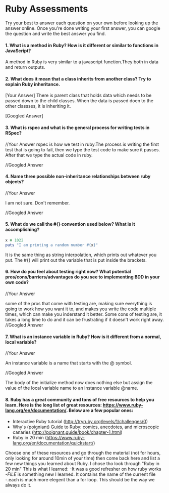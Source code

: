 # Ruby Assessments

Try your best to answer each question on your own before looking up the answer online. Once you're done writing your first answer, you can google the question and write the best answer you find.


#### 1. What is a method in Ruby? How is it different or similar to functions in JavaScript?

A method in Ruby is very similar to a javascript function.They both in data and return outputs.

#### 2. What does it mean that a class inherits from another class? Try to explain Ruby inheritance. 


[Your Answer]
There is parent class that holds data which needs to be passed down to the child classes. When the data is passed doen to the other classses, it is inheriting it.


[Googled Answer]


#### 3. What is rspec and what is the general process for writing tests in RSpec?

//Your Answer
rspec is how we test in ruby.The process is writing the first test that is going to fail, then we type the test code to make sure it passes. After that we type the actual code in ruby.

//Googled Answer


#### 4. Name three possible non-inheritance relationships between ruby objects? 

//Your Answer

I am not sure. Don't remember.

//Googled Answer


#### 5. What do we call the #{} convention used below? What is it accomplishing?

```ruby
x = 1022
puts "I am printing a random number #{x}"
```
It is the same thing as string interpolation, which prints out whatever you put. The #{} will print out the variable that is put inside the brackets.

#### 6. How do you feel about testing right now? What potential pros/cons/barriers/advantages do you see to implementing BDD in your own code?

//Your Answer

some of the pros that come with testing are, making sure everything is going to work how you want it to, and makes you write the code multiple times, which can make you inderstand it better.
Some cons of testing are, it takes a long time to do and it can be frustrating if it doesn't work right away.
//Googled Answer


#### 7. What is an instance variable in Ruby? How is it different from a normal, local variable?

//Your Answer

An instance variable is a name that starts with the @ symbol.

//Googled Answer

The body of the initialize method now does nothing else but assign the value of the local variable name to an instance variable @name.

#### 8. Ruby has a great community and tons of free resources to help you learn. Here is the long list of great resources: https://www.ruby-lang.org/en/documentation/. Below are a few popular ones:
- Interactive Ruby tutorial (http://tryruby.org/levels/1/challenges/0)
- Why's (poigniant) Guide to Ruby: comics, anecdotes, and microscopic canaries (http://poignant.guide/book/chapter-1.html)
- Ruby in 20 min (https://www.ruby-lang.org/en/documentation/quickstart/)


Choose one of these resources and go through the material (not for hours, only looking for around 10min of your time) then come back here and list a few new things you learned about Ruby.
I chose tho look through "Ruby in 20 min"
This is what I learned:
-It was a good refresher on how ruby works
-_FILE_ is something new I learned. It contains the name of the current file
-.each is much more elegent than a for loop. This should be the way we always do it.